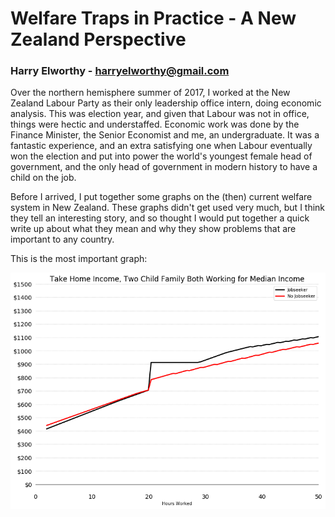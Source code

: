# Welfare Traps in Practice - A New Zealand Perspective
### Harry Elworthy - harryelworthy@gmail.com

Over the northern hemisphere summer of 2017, I worked at the New Zealand Labour Party as their only leadership office intern, doing economic analysis. This was election year, and given that Labour was not in office, things were hectic and understaffed. Economic work was done by the Finance Minister, the Senior Economist and me, an undergraduate. It was a fantastic experience, and an extra satisfying one when Labour eventually won the election and put into power the world's youngest female head of government, and the only head of government in modern history to have a child on the job.

Before I arrived, I put together some graphs on the (then) current welfare system in New Zealand. These graphs didn't get used very much, but I think they tell an interesting story, and so thought I would put together a quick write up about what they mean and why they show problems that are important to any country.

This is the most important graph:

![Figure 1](https://github.com/harryelworthy/Labour-Welfare-Work/blob/master/Take%20Home%20Income%2C%20Two%20Child%20Family%20Both%20Working%20for%20Median%20Income.png)
